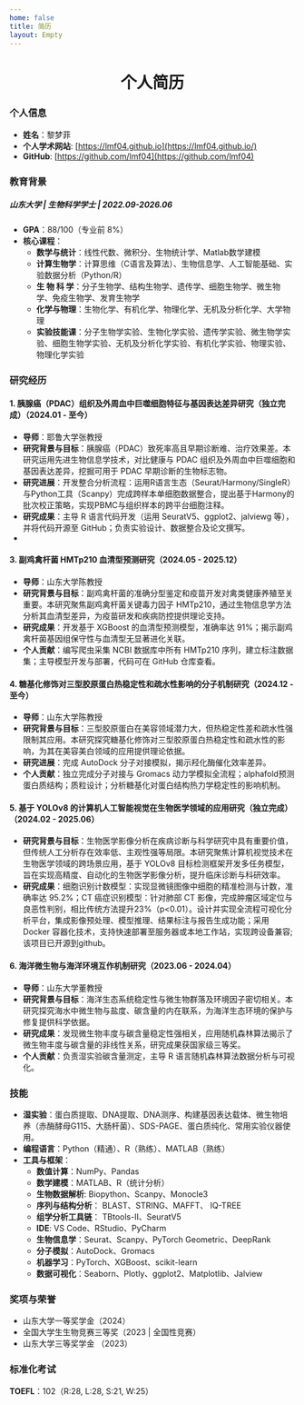 ```yaml
---
home: false
title: 简历
layout: Empty
---
```


<div style="position:absolute;right:10px">
<Print></Print>
</div>

<h1 style="text-align: center;">个人简历</h1>

### **个人信息**
* **姓名**：黎梦菲 
* **个人学术网站**: [https://lmf04.github.io](https://lmf04.github.io/)
* **GitHub**: [https://github.com/lmf04](https://github.com/lmf04)

### **教育背景**
##### **山东大学** | 生物科学学士 | 2022.09-2026.06 <br>
 * **GPA**：88/100（专业前 8%） <br>
 * **核心课程**： 
   * **数学与统计**：线性代数、微积分、生物统计学、Matlab数学建模  
   * **计算生物学**：计算思维（C语言及算法）、生物信息学、人工智能基础、实验数据分析（Python/R）  
   * **生 物 科 学**：分子生物学、结构生物学、遗传学、细胞生物学、微生物学、免疫生物学、发育生物学
   * **化学与物理**：生物化学、有机化学、物理化学、无机及分析化学、大学物理
   * **实验技能课**：分子生物学实验、生物化学实验、遗传学实验、微生物学实验、细胞生物学实验、无机及分析化学实验、有机化学实验、物理实验、物理化学实验

 
### **研究经历**
#### **1. 胰腺癌（PDAC）组织及外周血中巨噬细胞特征与基因表达差异研究（独立完成）（2024.01 - 至今）**
* **导师**：耶鲁大学张教授
* **研究背景与目标**：胰腺癌（PDAC）致死率高且早期诊断难、治疗效果差。本研究运用先进生物信息学技术，对比健康与 PDAC 组织及外周血中巨噬细胞和基因表达差异，挖掘可用于 PDAC 早期诊断的生物标志物。
* **研究进展**：开发整合分析流程：运用R语言生态（Seurat/Harmony/SingleR）与Python工具（Scanpy）完成跨样本单细胞数据整合，提出基于Harmony的批次校正策略，实现PBMC与组织样本的跨平台细胞注释。
* **研究成果**：主导 R 语言代码开发（运用 SeuratV5、ggplot2、jalviewg 等），并将代码开源至 GitHub；负责实验设计、数据整合及论文撰写。
* 
#### **3. 副鸡禽杆菌 HMTp210 血清型预测研究（2024.05 - 2025.12）**
* **导师**：山东大学陈教授
* **研究背景与目标**：副鸡禽杆菌的准确分型鉴定和疫苗开发对禽类健康养殖至关重要。本研究聚焦副鸡禽杆菌关键毒力因子 HMTp210，通过生物信息学方法分析其血清型差异，为疫苗研发和疾病防控提供理论支持。
* **研究成果**：开发基于 XGBoost 的血清型预测模型，准确率达 91%；揭示副鸡禽杆菌基因组保守性与血清型无显著进化关联。
* **个人贡献**：编写爬虫采集 NCBI 数据库中所有 HMTp210 序列，建立标注数据集；主导模型开发与部署，代码可在 GitHub 仓库查看。

#### **4. 糖基化修饰对三型胶原蛋白热稳定性和疏水性影响的分子机制研究（2024.12 - 至今）**
* **导师**：山东大学陈教授
* **研究背景与目标**：三型胶原蛋白在美容领域潜力大，但热稳定性差和疏水性强限制其应用。本研究探究糖基化修饰对三型胶原蛋白热稳定性和疏水性的影响，为其在美容美白领域的应用提供理论依据。
* **研究进展**：完成 AutoDock 分子对接模拟，揭示羟化酶催化效率差异。
* **个人贡献**：独立完成分子对接与 Gromacs 动力学模拟全流程；alphafold预测蛋白质结构；质粒设计；分析糖基化对蛋白结构热力学稳定性的影响机制。

#### **5. 基于 YOLOv8 的计算机人工智能视觉在生物医学领域的应用研究（独立完成）（2024.02 - 2025.06）**
* **研究背景与目标**：生物医学影像分析在疾病诊断与科学研究中具有重要价值，但传统人工分析存在效率低、主观性强等局限。本研究聚焦计算机视觉技术在生物医学领域的跨场景应用，基于 YOLOv8 目标检测框架开发多任务模型，旨在实现高精度、自动化的生物医学影像分析，提升临床诊断与科研效率。
* **研究成果**：细胞识别计数模型：实现显微镜图像中细胞的精准检测与计数，准确率达 95.2%；CT 癌症识别模型：针对肺部 CT 影像，完成肿瘤区域定位与良恶性判别，相比传统方法提升23%（p<0.01）。设计并实现全流程可视化分析平台，集成影像预处理、模型推理、结果标注与报告生成功能；采用 Docker 容器化技术，支持快速部署至服务器或本地工作站，实现跨设备兼容;该项目已开源到github。


#### **6. 海洋微生物与海洋环境互作机制研究（2023.06 - 2024.04）**
* **导师**：山东大学董教授
* **研究背景与目标**：海洋生态系统稳定性与微生物群落及环境因子密切相关。本研究探究海水中微生物与盐度、碳含量的内在联系，为海洋生态环境的保护与修复提供科学依据。
* **研究成果**：发现微生物丰度与碳含量稳定性强相关，应用随机森林算法揭示了微生物丰度与碳含量的非线性关系，研究成果获国家级三等奖。
* **个人贡献**：负责湿实验碳含量测定，主导 R 语言随机森林算法数据分析与可视化。




### **技能**
* **湿实验**：蛋白质提取、DNA提取、DNA测序、构建基因表达载体、微生物培养（赤酶酵母G115、大肠杆菌）、SDS-PAGE、蛋白质纯化、常用实验仪器使用。
* **编程语言**：Python（精通）、R（熟练）、MATLAB（熟练）
* **工具与框架**：
  * **数值计算**：NumPy、Pandas
  * **数学建模**：MATLAB、R（统计分析）  
  * **生物数据解析**: Biopython、Scanpy、Monocle3
  * **序列与结构分析**： BLAST、STRING、MAFFT、 IQ-TREE
  * **组学分析工具链**： TBtools-II、SeuratV5
  * **IDE**: VS Code、RStudio、PyCharm
  * **生物信息学**：Seurat、Scanpy、PyTorch Geometric、DeepRank
  * **分子模拟**：AutoDock、Gromacs
  * **机器学习**：PyTorch、XGBoost、scikit-learn
  * **数据可视化**：Seaborn、Plotly、ggplot2、Matplotlib、Jalview
 

### **奖项与荣誉**
* 山东大学一等奖学金（2024）
* 全国大学生生物竞赛三等奖（2023 | 全国性竞赛）
* 山东大学三等奖学金 （2023）

  
### **标准化考试**
**TOEFL**：102（R:28, L:28, S:21, W:25）



<!-- 其他信息（根据情况补充）
====== -->

<style lang="scss" scoped>
  /* #content{
     h1{margin: 16px 0 12px 0px;}
     h2{margin: 14px 0 10px 0px;}
     h3{margin: 12px 0 8px 0px;}
     h4{margin: 10px 0 6px 0px;}
     h5{margin: 8px 0 4px 0px;}
     h6{margin: 6px 0 2px 0px;}
ul{
  margin: 3px 0;
}
p,ol{ margin: 3px 0; }
  } */

</style>